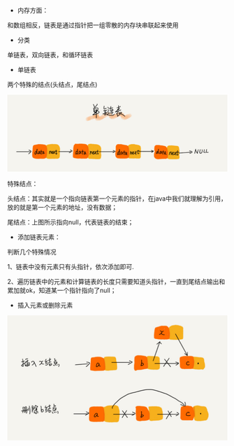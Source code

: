 - 内存方面：

和数组相反，链表是通过指针把一组零散的内存块串联起来使用

- 分类

单链表，双向链表，和循环链表


- 单链表

两个特殊的结点(头结点，尾结点)

![单链表](/src/main/java/LinkedListDemo/pic/single.jpg)

特殊结点：

头结点：其实就是一个指向链表第一个元素的指针，在java中我们就理解为引用，放的就是第一个元素的地址，没有数据；

尾结点：上图所示指向null，代表链表的结束；


- 添加链表元素：

判断几个特殊情况

1、链表中没有元素只有头指针，依次添加即可.

2、遍历链表中的元素和计算链表的长度只需要知道头指针，一直到尾结点输出和累加就ok，知道某一个指针指向了null；


- 插入元素或删除元素

![插入或删除](/src/main/java/LinkedListDemo/pic/insertOrdelete.jpg)




